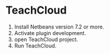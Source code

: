 TeachCloud
==========

1) Install Netbeans version 7.2 or more.
2) Activate plugin development.
3) open TeachCloud project.
4) Run TeachCloud.